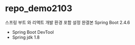 # repo_demo2103
스프링 부트 와 리액트 개발 환경 포함 설정 완결본
Spring Boot 2.4.6
- Spring Boot DevTool
- Spring jdk 1.8
